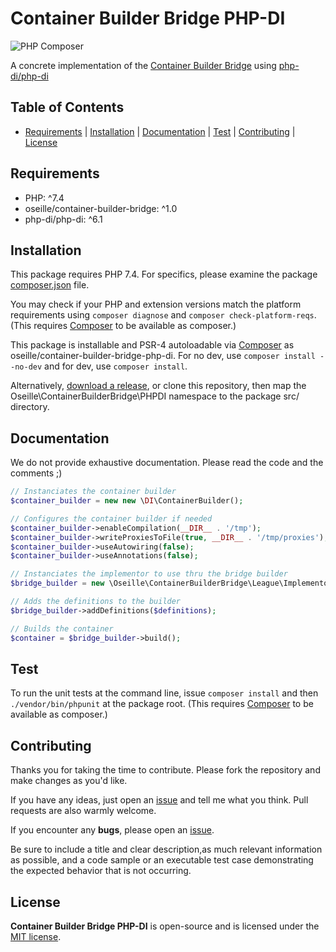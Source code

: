 # Container Builder Bridge PHP-DI

![PHP Composer](https://github.com/oseille/container-builder-bridge-php-di/workflows/PHP%20Composer/badge.svg?branch=master)

A concrete implementation of the [Container Builder Bridge](https://github.com/oseille/container-builder-bridge) using [php-di/php-di](https://github.com/PHP-DI/PHP-DI)

## Table of Contents

- [Requirements](#requirements) | [Installation](#installation) | [Documentation](#documentation) | [Test](#test) | [Contributing](#contributing) | [License](#license)

## Requirements

- PHP: ^7.4
- oseille/container-builder-bridge: ^1.0
- php-di/php-di: ^6.1

## Installation

This package requires PHP 7.4. For specifics, please examine the package [composer.json](https://github.com/oseille/container-builder-bridge-php-di/blob/master/composer.json) file.

You may check if your PHP and extension versions match the platform requirements using `composer diagnose` and `composer check-platform-reqs`. (This requires [Composer](https://getcomposer.org/) to be available as composer.)

This package is installable and PSR-4 autoloadable via [Composer](https://getcomposer.org/) as oseille/container-builder-bridge-php-di. For no dev, use `composer install --no-dev` and for dev, use `composer install`.

Alternatively, [download a release](https://github.com/oseille/container-builder-bridge-php-di/releases), or clone this repository, then map the Oseille\ContainerBuilderBridge\PHPDI namespace to the package src/ directory.

## Documentation

We do not provide exhaustive documentation. Please read the code and the comments ;)

```php
// Instanciates the container builder
$container_builder = new new \DI\ContainerBuilder();

// Configures the container builder if needed
$container_builder->enableCompilation(__DIR__ . '/tmp');
$container_builder->writeProxiesToFile(true, __DIR__ . '/tmp/proxies');
$container_builder->useAutowiring(false);
$container_builder->useAnnotations(false);

// Instanciates the implementor to use thru the bridge builder
$bridge_builder = new \Oseille\ContainerBuilderBridge\League\Implementor($container_builder);

// Adds the definitions to the builder
$bridge_builder->addDefinitions($definitions);

// Builds the container
$container = $bridge_builder->build();
```

## Test

To run the unit tests at the command line, issue `composer install` and then `./vendor/bin/phpunit` at the package root. (This requires [Composer](https://getcomposer.org/) to be available as composer.)

## Contributing

Thanks you for taking the time to contribute. Please fork the repository and make changes as you'd like.

If you have any ideas, just open an [issue](https://github.com/oseille/container-builder-bridge-php-di/issues) and tell me what you think. Pull requests are also warmly welcome.

If you encounter any **bugs**, please open an [issue](https://github.com/oseille/container-builder-bridge-php-di/issues).

Be sure to include a title and clear description,as much relevant information as possible, and a code sample or an executable test case demonstrating the expected behavior that is not occurring.

## License

**Container Builder Bridge PHP-DI** is open-source and is licensed under the [MIT license](LICENSE).
